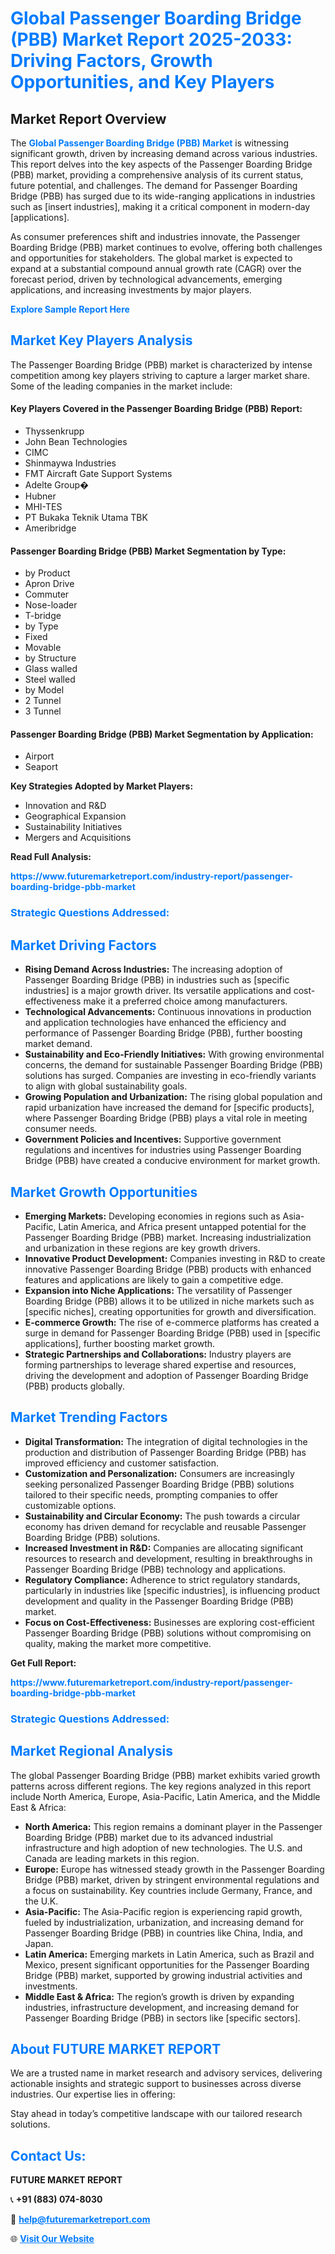 <h1 style="color: #007BFF;">Global Passenger Boarding Bridge (PBB) Market Report 2025-2033: Driving Factors, Growth Opportunities, and Key Players</h1>

<section id="overview">
<h2>Market Report Overview</h2>
<p>The <a href="https://www.futuremarketreport.com/industry-report/passenger-boarding-bridge-pbb-market" style="color: #007BFF; text-decoration: none;"><strong>Global Passenger Boarding Bridge (PBB) Market</strong></a> is witnessing significant growth, driven by increasing demand across various industries. This report delves into the key aspects of the Passenger Boarding Bridge (PBB) market, providing a comprehensive analysis of its current status, future potential, and challenges. The demand for Passenger Boarding Bridge (PBB) has surged due to its wide-ranging applications in industries such as [insert industries], making it a critical component in modern-day [applications].</p>
<p>As consumer preferences shift and industries innovate, the Passenger Boarding Bridge (PBB) market continues to evolve, offering both challenges and opportunities for stakeholders. The global market is expected to expand at a substantial compound annual growth rate (CAGR) over the forecast period, driven by technological advancements, emerging applications, and increasing investments by major players.</p>
</section>

<section id="overview">
<p><a href="https://www.futuremarketreport.com/request-sample/reportId=63232" style="color: #007BFF; text-decoration: none;"><strong>Explore Sample Report Here</strong></a></p>
</section>

<section id="key-players">
<h2 style="color: #007BFF;">Market Key Players Analysis</h2>
<p>The Passenger Boarding Bridge (PBB) market is characterized by intense competition among key players striving to capture a larger market share. Some of the leading companies in the market include:</p>
<h4>Key Players Covered in the Passenger Boarding Bridge (PBB) Report:</h4>
<ul><li>Thyssenkrupp</li><li>John Bean Technologies</li><li>CIMC</li><li>Shinmaywa Industries</li><li>FMT Aircraft Gate Support Systems</li><li>Adelte Group�</li><li>Hubner</li><li>MHI-TES</li><li>PT Bukaka Teknik Utama TBK</li><li>Ameribridge</li></ul>
<h4>Passenger Boarding Bridge (PBB) Market Segmentation by Type:</h4>
<ul><li>by Product</li><li>Apron Drive</li><li>Commuter</li><li>Nose-loader</li><li>T-bridge</li><li>by Type</li><li>Fixed</li><li>Movable</li><li>by Structure</li><li>Glass walled</li><li>Steel walled</li><li>by Model</li><li>2 Tunnel</li><li>3 Tunnel</li></ul>

<h4>Passenger Boarding Bridge (PBB) Market Segmentation by Application:</h4>
<ul><li>Airport</li><li>Seaport</li></ul>
<p><strong>Key Strategies Adopted by Market Players:</strong></p>
<ul>
<li>Innovation and R&D</li>
<li>Geographical Expansion</li>
<li>Sustainability Initiatives</li>
<li>Mergers and Acquisitions</li>
</ul>
</section>

<section>
<p><strong>Read Full Analysis: </strong></p><a href="https://www.futuremarketreport.com/industry-report/passenger-boarding-bridge-pbb-market" style="color: #007BFF; text-decoration: none;"><strong>https://www.futuremarketreport.com/industry-report/passenger-boarding-bridge-pbb-market</strong></a>
<h3 style="color: #007BFF;">Strategic Questions Addressed:</h3>
</section>

<section id="driving-factors">
<h2 style="color: #007BFF;">Market Driving Factors</h2>
<ul>
<li><strong>Rising Demand Across Industries:</strong> The increasing adoption of Passenger Boarding Bridge (PBB) in industries such as [specific industries] is a major growth driver. Its versatile applications and cost-effectiveness make it a preferred choice among manufacturers.</li>
<li><strong>Technological Advancements:</strong> Continuous innovations in production and application technologies have enhanced the efficiency and performance of Passenger Boarding Bridge (PBB), further boosting market demand.</li>
<li><strong>Sustainability and Eco-Friendly Initiatives:</strong> With growing environmental concerns, the demand for sustainable Passenger Boarding Bridge (PBB) solutions has surged. Companies are investing in eco-friendly variants to align with global sustainability goals.</li>
<li><strong>Growing Population and Urbanization:</strong> The rising global population and rapid urbanization have increased the demand for [specific products], where Passenger Boarding Bridge (PBB) plays a vital role in meeting consumer needs.</li>
<li><strong>Government Policies and Incentives:</strong> Supportive government regulations and incentives for industries using Passenger Boarding Bridge (PBB) have created a conducive environment for market growth.</li>
</ul>
</section>

<section id="growth-opportunities">
<h2 style="color: #007BFF;">Market Growth Opportunities</h2>
<ul>
<li><strong>Emerging Markets:</strong> Developing economies in regions such as Asia-Pacific, Latin America, and Africa present untapped potential for the Passenger Boarding Bridge (PBB) market. Increasing industrialization and urbanization in these regions are key growth drivers.</li>
<li><strong>Innovative Product Development:</strong> Companies investing in R&D to create innovative Passenger Boarding Bridge (PBB) products with enhanced features and applications are likely to gain a competitive edge.</li>
<li><strong>Expansion into Niche Applications:</strong> The versatility of Passenger Boarding Bridge (PBB) allows it to be utilized in niche markets such as [specific niches], creating opportunities for growth and diversification.</li>
<li><strong>E-commerce Growth:</strong> The rise of e-commerce platforms has created a surge in demand for Passenger Boarding Bridge (PBB) used in [specific applications], further boosting market growth.</li>
<li><strong>Strategic Partnerships and Collaborations:</strong> Industry players are forming partnerships to leverage shared expertise and resources, driving the development and adoption of Passenger Boarding Bridge (PBB) products globally.</li>
</ul>
</section>

<section id="trending-factors">
<h2 style="color: #007BFF;">Market Trending Factors</h2>
<ul>
<li><strong>Digital Transformation:</strong> The integration of digital technologies in the production and distribution of Passenger Boarding Bridge (PBB) has improved efficiency and customer satisfaction.</li>
<li><strong>Customization and Personalization:</strong> Consumers are increasingly seeking personalized Passenger Boarding Bridge (PBB) solutions tailored to their specific needs, prompting companies to offer customizable options.</li>
<li><strong>Sustainability and Circular Economy:</strong> The push towards a circular economy has driven demand for recyclable and reusable Passenger Boarding Bridge (PBB) solutions.</li>
<li><strong>Increased Investment in R&D:</strong> Companies are allocating significant resources to research and development, resulting in breakthroughs in Passenger Boarding Bridge (PBB) technology and applications.</li>
<li><strong>Regulatory Compliance:</strong> Adherence to strict regulatory standards, particularly in industries like [specific industries], is influencing product development and quality in the Passenger Boarding Bridge (PBB) market.</li>
<li><strong>Focus on Cost-Effectiveness:</strong> Businesses are exploring cost-efficient Passenger Boarding Bridge (PBB) solutions without compromising on quality, making the market more competitive.</li>
</ul>
</section>

<section>
<p><strong>Get Full Report: </strong></p><a href="https://www.futuremarketreport.com/industry-report/passenger-boarding-bridge-pbb-market" style="color: #007BFF; text-decoration: none;"><strong>https://www.futuremarketreport.com/industry-report/passenger-boarding-bridge-pbb-market</strong></a>
<h3 style="color: #007BFF;">Strategic Questions Addressed:</h3>
</section>


<section id="regional-analysis">
<h2 style="color: #007BFF;">Market Regional Analysis</h2>
<p>The global Passenger Boarding Bridge (PBB) market exhibits varied growth patterns across different regions. The key regions analyzed in this report include North America, Europe, Asia-Pacific, Latin America, and the Middle East & Africa:</p>
<ul>
<li><strong>North America:</strong> This region remains a dominant player in the Passenger Boarding Bridge (PBB) market due to its advanced industrial infrastructure and high adoption of new technologies. The U.S. and Canada are leading markets in this region.</li>
<li><strong>Europe:</strong> Europe has witnessed steady growth in the Passenger Boarding Bridge (PBB) market, driven by stringent environmental regulations and a focus on sustainability. Key countries include Germany, France, and the U.K.</li>
<li><strong>Asia-Pacific:</strong> The Asia-Pacific region is experiencing rapid growth, fueled by industrialization, urbanization, and increasing demand for Passenger Boarding Bridge (PBB) in countries like China, India, and Japan.</li>
<li><strong>Latin America:</strong> Emerging markets in Latin America, such as Brazil and Mexico, present significant opportunities for the Passenger Boarding Bridge (PBB) market, supported by growing industrial activities and investments.</li>
<li><strong>Middle East & Africa:</strong> The region’s growth is driven by expanding industries, infrastructure development, and increasing demand for Passenger Boarding Bridge (PBB) in sectors like [specific sectors].</li>
</ul>
</section>

<footer>
<h2 style="color: #007BFF;">About FUTURE MARKET REPORT</h2>
<p>We are a trusted name in market research and advisory services, delivering actionable insights and strategic support to businesses across diverse industries. Our expertise lies in offering:</p>

<p>Stay ahead in today’s competitive landscape with our tailored research solutions.</p>

<h2 style="color: #007BFF;">Contact Us:</h2>
<p><strong>FUTURE MARKET REPORT</strong></p>
<p>📞 <strong>+91 (883) 074-8030</strong></p>
<p>📧 <strong><a href="mailto:help@futuremarketreport.com" style="color: #007BFF;">help@futuremarketreport.com</a></strong></p>
<p>🌐 <strong><a href="https://www.futuremarketreport.com/" style="color: #007BFF;">Visit Our Website</a></strong></p>
</footer>